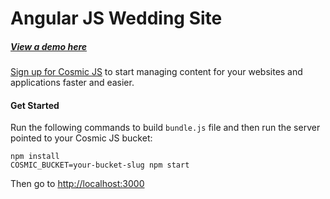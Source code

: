 # Angular JS Wedding Site
##### [View a demo here](http://wedding-site.cosmicapp.co/)
[Sign up for Cosmic JS](https://cosmicjs.com/) to start managing content for your websites and applications faster and easier.
#### Get Started
Run the following commands to build `bundle.js` file and then run the server pointed to your Cosmic JS bucket:
```
npm install
COSMIC_BUCKET=your-bucket-slug npm start
```
Then go to [http://localhost:3000](http://localhost:3000)
